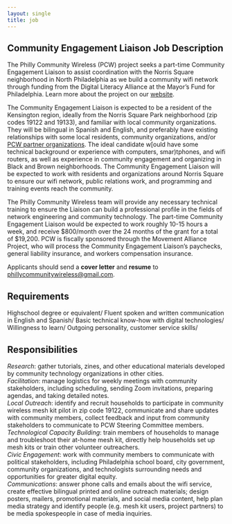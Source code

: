 ```yaml
---
layout: single
title: job
---
```


## Community Engagement Liaison Job Description

The Philly Community Wireless (PCW) project seeks a part-time Community Engagement Liaison to assist coordination with the Norris Square neighborhood in North Philadelphia as we build a community wifi network through funding from the Digital Literacy Alliance at the Mayor’s Fund for Philadelphia. Learn more about the project on our [website](https://phillycommunitywireless.com/).

The Community Engagement Liaison is expected to be a resident of the Kensington region, ideally from the Norris Square Park neighborhood (zip codes 19122 and 19133), and familiar with local community organizations. They will be bilingual in Spanish and English, and preferably have existing relationships with some local residents, community organizations, and/or [PCW partner organizations](https://phillycommunitywireless.com/people/). The ideal candidate w[ould have some technical background or experience with computers, smar)tphones, and wifi routers, as well as experience in community engagement and organizing in Black and Brown neighborhoods. The Community Engagement Liaison will be expected to work with residents and organizations around Norris Square to ensure our wifi network, public relations work, and programming and training events reach the community. 

The Philly Community Wireless team will provide any necessary technical training to ensure the Liaison can build a professional profile in the fields of network engineering and community technology. The part-time Community Engagement Liaison would be expected to work roughly 10-15 hours a week, and receive $800/month over the 24 months of the grant for a total of $19,200. PCW is fiscally sponsored through the Movement Alliance Project, who will process the Community Engagement Liaison’s paychecks, general liability insurance, and workers compensation insurance. 

Applicants should send a **cover letter** and **resume** to phillycommunitywireless@gmail.com.

## Requirements

Highschool degree or equivalent/
Fluent spoken and written communication in English and Spanish/
Basic technical know-how with digital technologies/
Willingness to learn/
Outgoing personality, customer service skills/

## Responsibilities

*Research*: gather tutorials, zines, and other educational materials developed by community technology organizations in other cities.\
*Facilitation*: manage logistics for weekly meetings with community stakeholders, including scheduling, sending Zoom invitations, preparing agendas, and taking detailed notes.\
*Local Outreach*: identify and recruit households to participate in community wireless mesh kit pilot in zip code 19122,  communicate and share updates with community members, collect feedback and input from community stakeholders to communicate to PCW Steering Committee members.\
*Technological Capacity Building*: train members of households to manage and troubleshoot their at-home mesh kit,  directly help households set up mesh kits or train other volunteer outreachers.\
*Civic Engagement*: work with community members to communicate with political stakeholders, including Philadelphia school board, city government, community organizations, and technologists surrounding needs and opportunities for greater digital equity.\
*Communications*: answer phone calls and emails about the wifi service, create effective bilingual printed and online outreach materials;  design posters, mailers, promotional materials, and social media content, help plan media strategy and identify people (e.g. mesh kit users, project partners) to be media spokespeople in case of media inquiries.
